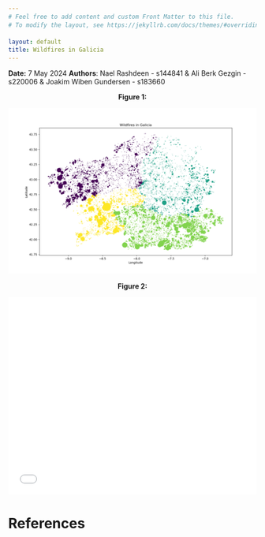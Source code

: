 ```yaml
---
# Feel free to add content and custom Front Matter to this file.
# To modify the layout, see https://jekyllrb.com/docs/themes/#overriding-theme-defaults

layout: default
title: Wildfires in Galicia
---
```


**Date:** 7 May 2024
**Authors**: Nael Rashdeen - s144841 & Ali Berk Gezgin - s220006 & Joakim Wiben Gundersen - s183660

<p style="text-align: center;"><b>Figure 1: </b></p>
<img src="images/wildfires.png" alt="Wildfires in Galicia" />

<p style="text-align: center;"> <b>Figure 2: </b> </p>
<iframe src='Galicia_Wildfires.html' style="border-width: 0px;" width="100%" height="400px"></iframe>

# References
